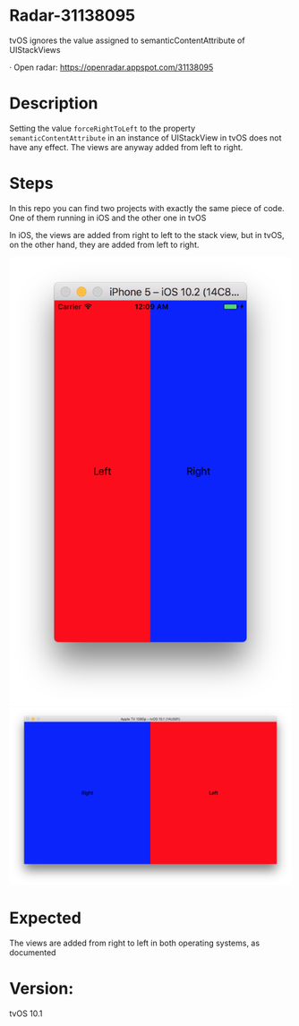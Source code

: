 # Radar-31138095

tvOS ignores the value assigned to semanticContentAttribute of UIStackViews

· Open radar: https://openradar.appspot.com/31138095

# Description
Setting the value `forceRightToLeft` to the property `semanticContentAttribute` in an instance of UIStackView in tvOS does not have any effect. The views are anyway added from left to right.

# Steps
In this repo you can find two projects with exactly the same piece of code. One of them running in iOS and the other one in tvOS

In iOS, the views are added from right to left to the stack view, but in tvOS, on the other hand, they are added from left to right.

![](preview-iOS.png)
![](preview-tvOS.png)

# Expected
The views are added from right to left in both operating systems, as documented


# Version:
tvOS 10.1
